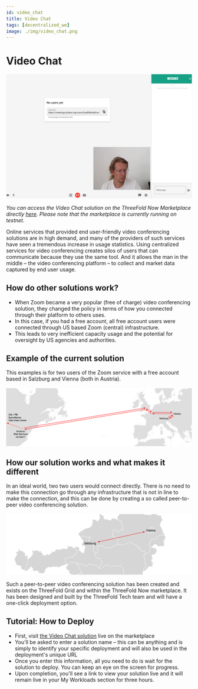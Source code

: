 ```yaml
---
id: video_chat
title: Video Chat
tags: [decentralized_we]
image: ./img/video_chat.png
---
```


# Video Chat

![](./img/connect.png)
<br/>

*You can access the Video Chat solution on the ThreeFold Now Marketplace directly [here](https://marketplace.threefold.io/marketplace/#/solutions/meetings). Please note that the marketplace is currently running on testnet.*

Online services that provided end user-friendly video conferencing solutions are in high demand, and many of the providers of such services have seen a tremendous increase in usage statistics. Using centralized services for video conferencing creates silos of users that can communicate because they use the same tool. And it allows the man in the middle – the video conferencing platform – to collect and market data captured by end user usage.

## How do other solutions work?

- When Zoom became a very popular (free of charge) video conferencing solution, they changed the policy in terms of how you connected through their platform to others uses.
- In this case, if you had a free account, all free account users were connected through US based Zoom (central) infrastructure.
- This leads to very inefficient capacity usage and the potential for oversight by US agencies and authorities. 

## Example of the current solution

This examples is for two users of the Zoom service with a free account based in Salzburg and Vienna (both in Austria).
<br/>
<br/>
![](./img/zoom_traffic.png)
<br/>

## How our solution works and what makes it different

In an ideal world, two two users would connect directly. There is no need to make this connection go through any infrastructure that is not in line to make the connection, and this can be done by creating a so called peer-to-peer video conferencing solution.
<br/>
<br/>
![](./img/peer2peer_traffic.png)
<br/>

Such a peer-to-peer video conferencing solution has been created and exists on the ThreeFold Grid and within the ThreeFold Now marketplace.  It has been designed and built by the ThreeFold Tech team and will have a one-click deployment option.  

## Tutorial: How to Deploy

- First, visit [the Video Chat solution](https://marketplace.threefold.io/marketplace/#/solutions/meetings) live on the marketplace
- You'll be asked to enter a solution name – this can be anything and is simply to identify your specific deployment and will also be used in the deployment's unique URL
- Once you enter this information, all you need to do is wait for the solution to deploy. You can keep an eye on the screen for progress.
- Upon completion, you'll see a link to view your solution live and it will remain live in your My Workloads section for three hours.

<!--
![](./connect.png)
-->

<!-- ### Deploy

_The solution needs to appear in the threefold now one click solutions board.  Needs to be linked and an explanation (high level depending on how good the local explanation in the deployment process is needs to be provided here_

_create widget which does following,
widget needs to be here in iframe_ -->

<!--

- [ ] size: small/mid/large
  - small: ...
  - mid: ...
  - large ...
- [ ] location (mention more locations coming soon)
  - Ghent
  - Vienna
- [ ] name
  - name as used in solution (in the webui and on web)
- [ ] domain (name is prefix of this)
  - ava.tf
  - 3x0.me
  - refit.earth
  - co30.org
  - ninja.tf
  - base.tf
  - tf9.io
- [ ] git url
  - check in wizard git url works
- [ ] sshkey yes/no
  - if yes, ask sshkey for remote login

  - always deploy on ipv6 public
  - always deploy on webgateway
-->
